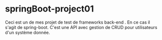 # springBoot-project01
Ceci est un de mes projet de test de frameworks back-end . En ce cas il s'agit de spring-boot. C'est une API avec gestion de CRUD pour utilisateurs d'un système donnée.
